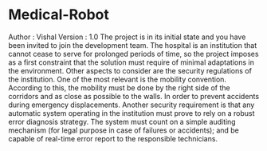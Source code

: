 # Medical-Robot
Author : Vishal
Version : 1.0
The project is in its initial state and you have been invited to join the development team.
The hospital is an institution that cannot cease to serve for prolonged periods of time,
so the project imposes as a first constraint that the solution must require of minimal
adaptations in the environment.
Other aspects to consider are the security regulations of the institution. One of the
most relevant is the mobility convention. According to this, the mobility must be done
by the right side of the corridors and as close as possible to the walls. In order to
prevent accidents during emergency displacements. Another security requirement is that
any automatic system operating in the institution must prove to rely on a robust error
diagnosis strategy. The system must count on a simple auditing mechanism (for legal
purpose in case of failures or accidents); and be capable of real-time error report to the
responsible technicians.
